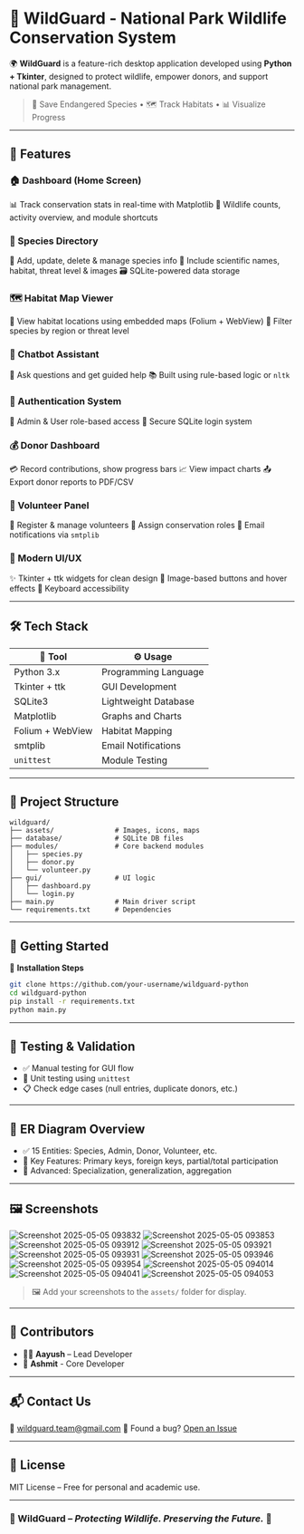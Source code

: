 # 🐾 WildGuard - National Park Wildlife Conservation System 

🌍 **WildGuard** is a feature-rich desktop application developed using **Python + Tkinter**, designed to protect wildlife, empower donors, and support national park management.

> 🚨 Save Endangered Species • 🗺️ Track Habitats • 📊 Visualize Progress

---

## 🌟 Features

### 🏠 Dashboard (Home Screen)

📊 Track conservation stats in real-time with Matplotlib
🦓 Wildlife counts, activity overview, and module shortcuts

### 🐯 Species Directory

📁 Add, update, delete & manage species info
📸 Include scientific names, habitat, threat level & images
🗃️ SQLite-powered data storage

### 🗺️ Habitat Map Viewer

🧭 View habitat locations using embedded maps (Folium + WebView)
🎯 Filter species by region or threat level

### 💬 Chatbot Assistant

🤖 Ask questions and get guided help
📚 Built using rule-based logic or `nltk`

### 🔐 Authentication System

🔑 Admin & User role-based access
🔐 Secure SQLite login system

### 💰 Donor Dashboard

💳 Record contributions, show progress bars
📈 View impact charts
📤 Export donor reports to PDF/CSV

### 💪 Volunteer Panel

📝 Register & manage volunteers
📅 Assign conservation roles
📧 Email notifications via `smtplib`

### 🎨 Modern UI/UX

✨ Tkinter + ttk widgets for clean design
🎨 Image-based buttons and hover effects
🧩 Keyboard accessibility

---

## 🛠️ Tech Stack

| 🧪 Tool          | ⚙️ Usage             |
| ---------------- | -------------------- |
| Python 3.x       | Programming Language |
| Tkinter + ttk    | GUI Development      |
| SQLite3          | Lightweight Database |
| Matplotlib       | Graphs and Charts    |
| Folium + WebView | Habitat Mapping      |
| smtplib          | Email Notifications  |
| `unittest`       | Module Testing       |

---

## 📁 Project Structure

```
wildguard/
├── assets/               # Images, icons, maps
├── database/             # SQLite DB files
├── modules/              # Core backend modules
│   ├── species.py
│   ├── donor.py
│   └── volunteer.py
├── gui/                  # UI logic
│   ├── dashboard.py
│   └── login.py
├── main.py               # Main driver script
└── requirements.txt      # Dependencies
```

---

## 🚀 Getting Started

🔧 **Installation Steps**

```bash
git clone https://github.com/your-username/wildguard-python
cd wildguard-python
pip install -r requirements.txt
python main.py
```

---

## 🧪 Testing & Validation

* ✅ Manual testing for GUI flow
* 🧪 Unit testing using `unittest`
* 📋 Check edge cases (null entries, duplicate donors, etc.)

---

## 🧬 ER Diagram Overview

* ✅ 15 Entities: Species, Admin, Donor, Volunteer, etc.
* 📌 Key Features: Primary keys, foreign keys, partial/total participation
* 🌳 Advanced: Specialization, generalization, aggregation

---

## 🖼️ Screenshots

![Screenshot 2025-05-05 093832](https://github.com/user-attachments/assets/24ca527a-854a-4346-a720-72d269f7c86e)
![Screenshot 2025-05-05 093853](https://github.com/user-attachments/assets/f8cd253a-b3d0-4730-8e5a-22ec3be9b3eb)
![Screenshot 2025-05-05 093912](https://github.com/user-attachments/assets/628deb2a-ce05-4ea6-bfb3-3b2ea4336d52)
![Screenshot 2025-05-05 093921](https://github.com/user-attachments/assets/890a512a-5394-43af-85ec-dadff217a57c)
![Screenshot 2025-05-05 093931](https://github.com/user-attachments/assets/3cb9379e-1d91-4339-86f5-5448bedd6ab5)
![Screenshot 2025-05-05 093946](https://github.com/user-attachments/assets/c225102b-8702-4919-8798-435506dcb115)
![Screenshot 2025-05-05 093954](https://github.com/user-attachments/assets/1e82747d-2bc6-4c39-82e7-7088b57984fc)
![Screenshot 2025-05-05 094014](https://github.com/user-attachments/assets/e246edaa-9b54-4d60-a302-8b5deba3fb02)
![Screenshot 2025-05-05 094041](https://github.com/user-attachments/assets/e67df49b-bf24-4537-b8c9-193d84b35bcf)
![Screenshot 2025-05-05 094053](https://github.com/user-attachments/assets/b61d37d7-804e-42e8-be45-acb1338d22e8)



> 🖼️ Add your screenshots to the `assets/` folder for display.

---

## 🤝 Contributors

* 👨‍💻 **Aayush** – Lead Developer
* 👥 **Ashmit** - Core Developer

---

## 📬 Contact Us

📧 [wildguard.team@gmail.com](mailto:wildguard.team@gmail.com)
🐛 Found a bug? [Open an Issue](https://github.com/your-username/wildguard-python/issues)

---

## 📜 License

MIT License – Free for personal and academic use.

---

### 🐾 WildGuard – *Protecting Wildlife. Preserving the Future.* 🌿

